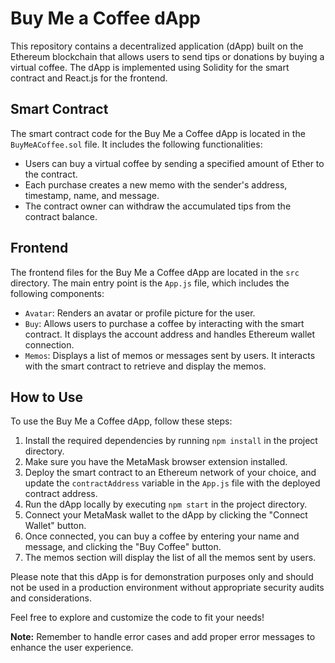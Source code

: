 # Buy Me a Coffee dApp

This repository contains a decentralized application (dApp) built on the Ethereum blockchain that allows users to send tips or donations by buying a virtual coffee. The dApp is implemented using Solidity for the smart contract and React.js for the frontend.

## Smart Contract

The smart contract code for the Buy Me a Coffee dApp is located in the `BuyMeACoffee.sol` file. It includes the following functionalities:

- Users can buy a virtual coffee by sending a specified amount of Ether to the contract.
- Each purchase creates a new memo with the sender's address, timestamp, name, and message.
- The contract owner can withdraw the accumulated tips from the contract balance.

## Frontend

The frontend files for the Buy Me a Coffee dApp are located in the `src` directory. The main entry point is the `App.js` file, which includes the following components:

- `Avatar`: Renders an avatar or profile picture for the user.
- `Buy`: Allows users to purchase a coffee by interacting with the smart contract. It displays the account address and handles Ethereum wallet connection.
- `Memos`: Displays a list of memos or messages sent by users. It interacts with the smart contract to retrieve and display the memos.

## How to Use

To use the Buy Me a Coffee dApp, follow these steps:

1. Install the required dependencies by running `npm install` in the project directory.
2. Make sure you have the MetaMask browser extension installed.
3. Deploy the smart contract to an Ethereum network of your choice, and update the `contractAddress` variable in the `App.js` file with the deployed contract address.
4. Run the dApp locally by executing `npm start` in the project directory.
5. Connect your MetaMask wallet to the dApp by clicking the "Connect Wallet" button.
6. Once connected, you can buy a coffee by entering your name and message, and clicking the "Buy Coffee" button.
7. The memos section will display the list of all the memos sent by users.

Please note that this dApp is for demonstration purposes only and should not be used in a production environment without appropriate security audits and considerations.

Feel free to explore and customize the code to fit your needs!

**Note:** Remember to handle error cases and add proper error messages to enhance the user experience.


